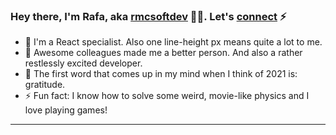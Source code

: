 ### Hey there, I'm Rafa, aka [rmcsoftdev][website] 👨‍💻. Let's [connect][linkedin] ⚡

- 🔭 I'm a React specialist. Also one line-height px means quite a lot to me.
- 👯 Awesome colleagues made me a better person. And also a rather restlessly excited developer.
- 🥅 The first word that comes up in my mind when I think of 2021 is: gratitude.
- ⚡ Fun fact: I know how to solve some weird, movie-like physics and I love playing games!

---

[website]: https://www.rmcsoftdev.com
[linkedin]: https://www.linkedin.com/in/rmcsoftdev/
